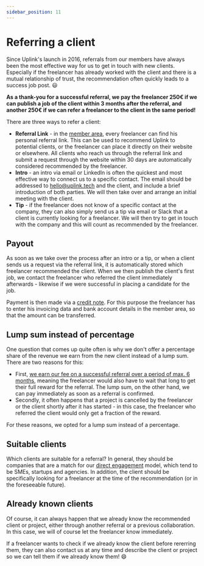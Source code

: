 ```yaml
---
sidebar_position: 11
---
```


# Referring a client

Since Uplink's launch in 2016, referrals from our members have always been the most effective way for us to get in touch with new clients. Especially if the freelancer has already worked with the client and there is a mutual relationship of trust, the recommendation often quickly leads to a success job post. 😃

**As a thank-you for a successful referral, we pay the freelancer 250€ if we can publish a job of the client within 3 months after the referral, and another 250€ if we can refer a freelancer to the client in the same period!**

There are three ways to refer a client:

* **Referral Link** - in the [member area](https://my.uplink.tech/), every freelancer can find his personal referral link. This can be used to recommend Uplink to potential clients, or the freelancer can place it directly on their website or elsewhere. All clients who reach us through the referral link and submit a request through the website within 30 days are automatically considered recommended by the freelancer.
* **Intro** - an intro via email or LinkedIn is often the quickest and most effective way to connect us to a specific contact. The email should be addressed to hello@uplink.tech and the client, and include a brief introduction of both parties. We will then take over and arrange an initial meeting with the client.
* **Tip** - if the freelancer does not know of a specific contact at the company, they can also simply send us a tip via email or Slack that a client is currently looking for a freelancer. We will then try to get in touch with the company and this will count as recommended by the freelancer.

## **Payout**

As soon as we take over the process after an intro or a tip, or when a client sends us a request via the referral link, it is automatically stored which freelancer recommended the client. When we then publish the client's first job, we contact the freelancer who referred the client immediately afterwards - likewise if we were successful in placing a candidate for the job.

Payment is then made via a [credit note](https://www.informer.eu/de/buchhaltung-wiki/lexikon-fur-buchhaltung/gutschrift-was-ist-eine-gutschrift/). For this purpose the freelancer has to enter his invoicing data and bank account details in the member area, so that the amount can be transferred.

## **Lump sum instead of percentage**

One question that comes up quite often is why we don't offer a percentage share of the revenue we earn from the new client instead of a lump sum.
There are two reasons for this:

* First, [we earn our fee on a successful referral over a period of max. 6 months](our-fee.md), meaning the freelancer would also have to wait that long to get their full reward for the referral. The lump sum, on the other hand, we can pay immediately as soon as a referral is confirmed.
* Secondly, it often happens that a project is cancelled by the freelancer or the client shortly after it has started - in this case, the freelancer who referred the client would only get a fraction of the reward.

For these reasons, we opted for a lump sum instead of a percentage.

## **Suitable clients**

Which clients are suitable for a referral? In general, they should be companies that are a match for our [direct engagement](../companies/direct-engagement.md) model, which tend to be SMEs, startups and agencies. In addition, the client should be specifically looking for a freelancer at the time of the recommendation (or in the foreseeable future).

## **Already known clients**

Of course, it can always happen that we already know the recommended client or project, either through another referral or a previous collaboration. In this case, we will of course let the freelancer know immediately.

If a freelancer wants to check if we already know the client before rererring them, they can also contact us at any time and describe the client or project so we can tell them if we already know them! 😄
